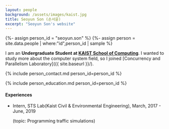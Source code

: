 ```yaml
---
layout: people
background: /assets/images/kaist.jpg
title: Seoyun Son (손서윤)
excerpt: "Seoyun Son's website"
---
```


{%- assign person_id = "seoyun.son" %}
{%- assign person = site.data.people | where:"id",person_id | sample %}

I am an **Undergraduate Student at [KAIST School of Computing](https://cs.kaist.ac.kr)**. 
I wanted to study more about the computer system field, so I joined [Concurrency and Parallelism Laboratory]({{ site.baseurl }}/).

{% include person_contact.md person_id=person_id %}


{% include person_education.md person_id=person_id %}


#### Experiences

- Intern, STS Lab(Kaist Civil & Environmental Engineering), March, 2017 - June, 2019

  (topic: Programming traffic simulations)
